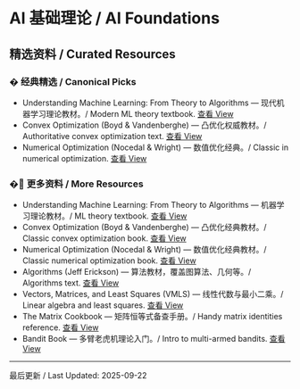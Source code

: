 # AI 基础理论 / AI Foundations

## 精选资料 / Curated Resources

### � 经典精选 / Canonical Picks

- Understanding Machine Learning: From Theory to Algorithms — 现代机器学习理论教材。/ Modern ML theory textbook. [查看 View](../_library/understanding-machine-learning-theory-algorithms.pdf)
- Convex Optimization (Boyd & Vandenberghe) — 凸优化权威教材。/ Authoritative convex optimization text. [查看 View](../_library/Convex_Optimization_Boyd_Vandenberghe.pdf)
- Numerical Optimization (Nocedal & Wright) — 数值优化经典。/ Classic in numerical optimization. [查看 View](../_library/Numerical_Optimization_Nocedal_Wright.pdf)

### �📄 更多资料 / More Resources

- Understanding Machine Learning: From Theory to Algorithms — 机器学习理论教材。/ ML theory textbook. [查看 View](../_library/understanding-machine-learning-theory-algorithms.pdf)
- Convex Optimization (Boyd & Vandenberghe) — 凸优化经典教材。/ Classic convex optimization book. [查看 View](../_library/Convex_Optimization_Boyd_Vandenberghe.pdf)
- Numerical Optimization (Nocedal & Wright) — 数值优化经典教材。/ Classic numerical optimization book. [查看 View](../_library/Numerical_Optimization_Nocedal_Wright.pdf)
- Algorithms (Jeff Erickson) — 算法教材，覆盖图算法、几何等。/ Algorithms text. [查看 View](../_library/Algorithms_(Jeff_Erickson)_-_Algorithms-JeffE.pdf)
- Vectors, Matrices, and Least Squares (VMLS) — 线性代数与最小二乘。/ Linear algebra and least squares. [查看 View](../_library/Vectors_Matrices_and_Least_Squares_Boyd.pdf)
- The Matrix Cookbook — 矩阵恒等式备查手册。/ Handy matrix identities reference. [查看 View](../_library/The_Matrix_Cookbook.pdf)
- Bandit Book — 多臂老虎机理论入门。/ Intro to multi-armed bandits. [查看 View](../_library/Bandit_-_book.pdf)

---

最后更新 / Last Updated: 2025-09-22
